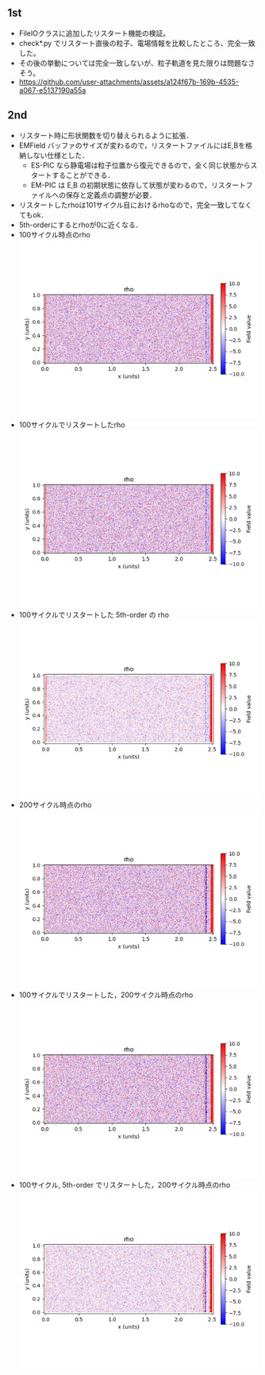## 1st
- FileIOクラスに追加したリスタート機能の検証。
- check*.py でリスタート直後の粒子、電場情報を比較したところ、完全一致した。
- その後の挙動については完全一致しないが、粒子軌道を見た限りは問題なさそう。
- https://github.com/user-attachments/assets/a124f67b-169b-4535-a067-e5137190a55a
## 2nd
- リスタート時に形状関数を切り替えられるように拡張．
- EMField バッファのサイズが変わるので，リスタートファイルにはE,Bを格納しない仕様とした．
    - ES-PIC なら静電場は粒子位置から復元できるので，全く同じ状態からスタートすることができる．
    - EM-PIC は E,B の初期状態に依存して状態が変わるので，リスタートファイルへの保存と定義点の調整が必要．
- リスタートしたrhoは101サイクル目におけるrhoなので，完全一致してなくてもok．
- 5th-orderにするとrhoが0に近くなる．
- 100サイクル時点のrho
![rho_org](https://github.com/tnaoki0630/gample/blob/master/result/checkRestart/rho_org.png)
- 100サイクルでリスタートしたrho
![rho_restart_org](https://github.com/tnaoki0630/gample/blob/master/result/checkRestart/rho_restart_org.png)
- 100サイクルでリスタートした 5th-order の rho
![rho_restart_5th](https://github.com/tnaoki0630/gample/blob/master/result/checkRestart/rho_restart_5th.png)
- 200サイクル時点のrho
![rho_org_200](https://github.com/tnaoki0630/gample/blob/master/result/checkRestart/rho_org_200.png)
- 100サイクルでリスタートした，200サイクル時点のrho
![rho_restart_org_200](https://github.com/tnaoki0630/gample/blob/master/result/checkRestart/rho_restart_org_200.png)
- 100サイクル, 5th-order でリスタートした，200サイクル時点のrho
![rho_restart_5th_200](https://github.com/tnaoki0630/gample/blob/master/result/checkRestart/rho_restart_5th_200.png)